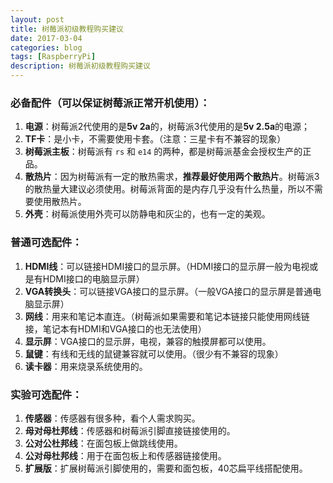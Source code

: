 ```yaml
---
layout: post
title: 树莓派初级教程购买建议
date: 2017-03-04
categories: blog
tags: [RaspberryPi]
description: 树莓派初级教程购买建议
---
```


### 必备配件（可以保证树莓派正常开机使用）： 

1. **电源**：树莓派2代使用的是**5v 2a**的，树莓派3代使用的是**5v 2.5a**的电源； 
2. **TF卡**：是小卡，不需要使用卡套。（注意：三星卡有不兼容的现象） 
3. **树莓派主板**：树莓派有 `rs` 和 `e14` 的两种，都是树莓派基金会授权生产的正品。 
4. **散热片**：因为树莓派有一定的散热需求，**推荐最好使用两个散热片**。树莓派3的散热量大建议必须使用。树莓派背面的是内存几乎没有什么热量，所以不需要使用散热片。 
5. **外壳**：树莓派使用外壳可以防静电和灰尘的，也有一定的美观。 

### 普通可选配件： 

1. **HDMI线**：可以链接HDMI接口的显示屏。（HDMI接口的显示屏一般为电视或是有HDMI接口的电脑显示屏） 
2. **VGA转换头**：可以链接VGA接口的显示屏。（一般VGA接口的显示屏是普通电脑显示屏） 
3. **网线**：用来和笔记本直连。（树莓派如果需要和笔记本链接只能使用网线链接，笔记本有HDMI和VGA接口的也无法使用） 
4. **显示屏**：VGA接口的显示屏，电视，兼容的触摸屏都可以使用。 
5. **鼠键**：有线和无线的鼠键兼容就可以使用。（很少有不兼容的现象）
6. **读卡器**：用来烧录系统使用的。 

### 实验可选配件： 

1. **传感器**：传感器有很多种，看个人需求购买。 
2. **母对母杜邦线**：传感器和树莓派引脚直接链接使用的。 
3. **公对公杜邦线**：在面包板上做跳线使用。 
4. **公对母杜邦线**：用于在面包板上和传感器链接使用。 
5. **扩展版**：扩展树莓派引脚使用的，需要和面包板，40芯扁平线搭配使用。